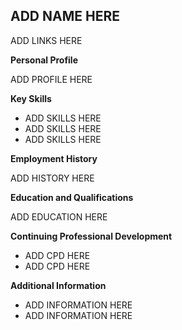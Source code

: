 ## **ADD NAME HERE**

ADD LINKS HERE


**Personal Profile**

ADD PROFILE HERE


**Key Skills**

- ADD SKILLS HERE
- ADD SKILLS HERE
- ADD SKILLS HERE


**Employment History**

ADD HISTORY HERE


**Education and Qualifications**

ADD EDUCATION HERE


**Continuing Professional Development**

- ADD CPD HERE
- ADD CPD HERE

**Additional Information**

- ADD INFORMATION HERE
- ADD INFORMATION HERE
